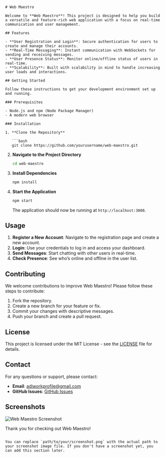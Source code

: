 



```
# Web Maestro

Welcome to **Web Maestro**! This project is designed to help you build a versatile and feature-rich web application with a focus on real-time communication and user management.

## Features

- **User Registration and Login**: Secure authentication for users to create and manage their accounts.
- **Real-Time Messaging**: Instant communication with WebSockets for sending and receiving messages.
- **User Presence Status**: Monitor online/offline status of users in real-time.
- **Scalability**: Built with scalability in mind to handle increasing user loads and interactions.

## Getting Started

Follow these instructions to get your development environment set up and running.

### Prerequisites

- Node.js and npm (Node Package Manager)
- A modern web browser

### Installation

1. **Clone the Repository**

   ```bash
   git clone https://github.com/yourusername/web-maestro.git
   ```

2. **Navigate to the Project Directory**

   ```bash
   cd web-maestro
   ```

3. **Install Dependencies**

   ```bash
   npm install
   ```

4. **Start the Application**

   ```bash
   npm start
   ```

   The application should now be running at `http://localhost:3000`.

## Usage

1. **Register a New Account**: Navigate to the registration page and create a new account.
2. **Login**: Use your credentials to log in and access your dashboard.
3. **Send Messages**: Start chatting with other users in real-time.
4. **Check Presence**: See who’s online and offline in the user list.

## Contributing

We welcome contributions to improve Web Maestro! Please follow these steps to contribute:

1. Fork the repository.
2. Create a new branch for your feature or fix.
3. Commit your changes with descriptive messages.
4. Push your branch and create a pull request.

## License

This project is licensed under the MIT License - see the [LICENSE](LICENSE) file for details.

## Contact

For any questions or support, please contact:

- **Email**: adiworkprofile@gmail.com
- **GitHub Issues**: [GitHub Issues](https://github.com/yourusername/web-maestro/issues)

## Screenshots

![Web Maestro Screenshot](path/to/your/screenshot.png)

Thank you for checking out Web Maestro!
```

You can replace `path/to/your/screenshot.png` with the actual path to your screenshot image file. If you don't have a screenshot yet, you can add this section later.

